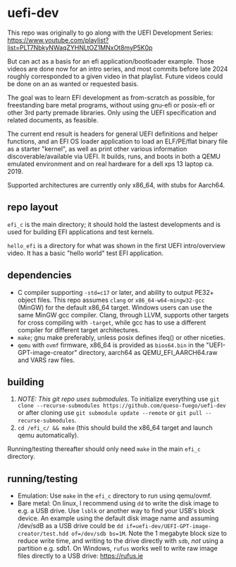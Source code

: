 # uefi-dev
This repo was originally to go along with the UEFI Development Series: 
https://www.youtube.com/playlist?list=PLT7NbkyNWaqZYHNLtOZ1MNxOt8myP5K0p

But can act as a basis for an efi application/bootloader example.
Those videos are done now for an intro series, and most commits before late 2024 roughly 
corresponded to a given video in that playlist. 
Future videos could be done on an as wanted or requested basis.

The goal was to learn EFI development as from-scratch as possible, for freestanding bare metal
programs, without using gnu-efi or posix-efi or other 3rd party premade libraries. 
Only using the UEFI specification and related documents, as feasible.

The current end result is headers for general UEFI definitions and helper functions,
and an EFI OS loader application to load an ELF/PE/flat binary file as a starter "kernel",
as well as print other various information discoverable/available via UEFI.
It builds, runs, and boots in both a QEMU emulated environment and on real hardware for
a dell xps 13 laptop ca. 2019.

Supported architectures are currently only x86_64, with stubs for Aarch64.

## repo layout
`efi_c` is the main directory; it should hold the lastest developments and is used for building 
EFI applications and test kernels.

`hello_efi` is a directory for what was shown in the first UEFI intro/overview video. It has a
basic "hello world" test EFI application.

## dependencies
- C compiler supporting `-std=c17` or later, and ability to output PE32+ object files. 
This repo assumes `clang` or `x86_64-w64-mingw32-gcc` (MinGW) for the default x86_64 target. 
Windows users can use the same MinGW gcc compiler. Clang, through LLVM, supports other targets for 
cross compiling with `-target`, while gcc has to use a different compiler for different target
architectures.
- `make`; gnu make preferably, unless posix defines ifeq() or other niceties.
- `qemu` with `ovmf` firmware, x86_64 is provided as `bios64.bin` in the "UEFI-GPT-image-creator" 
directory, aarch64 as QEMU_EFI_AARCH64.raw and VARS raw files.

## building 
1. *NOTE: This git repo uses submodules*. To initialize everything use 
`git clone --recurse-submodules https://github.com/queso-fuego/uefi-dev` or after cloning 
use `git submodule update --remote` or `git pull --recurse-submodules`. 
2. `cd /efi_c/ && make` (this should build the x86_64 target and launch qemu automatically).

Running/testing thereafter should only need `make` in the main `efi_c` directory.

## running/testing
- Emulation: Use `make` in the `efi_c` directory to run using qemu/ovmf.
- Bare metal: On linux, I recommend using `dd` to write the disk image to e.g. a USB drive. 
Use `lsblk` or another way to find your USB's block device. 
An example using the default disk image name and assuming /dev/sdB as a USB drive could be 
`dd if=uefi-dev/UEFI-GPT-image-creator/test.hdd of=/dev/sdb bs=1M`.
Note the 1 megabyte block size to reduce write time, and writing to the drive directly with `sdb`, 
_not_ using a partition e.g. sdb1.
On Windows, `rufus` works well to write raw image files directly to a USB drive: 
https://rufus.ie

